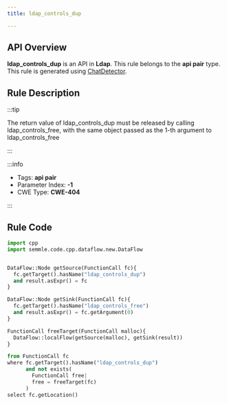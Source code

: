 ```yaml
---
title: ldap_controls_dup

---
```



## API Overview
**ldap_controls_dup** is an API in **Ldap**. This rule belongs to the **api pair** type. This rule is generated using [ChatDetector](../../tools/ChatDetector).
## Rule Description

:::tip

The return value of ldap_controls_dup must be released by calling ldap_controls_free, with the same object passed as the 1-th argument to ldap_controls_free

:::

:::info

- Tags: **api pair**
- Parameter Index: **-1**
- CWE Type: **CWE-404**

:::

## Rule Code
```python
import cpp
import semmle.code.cpp.dataflow.new.DataFlow


DataFlow::Node getSource(FunctionCall fc){
  fc.getTarget().hasName("ldap_controls_dup")
  and result.asExpr() = fc
}

DataFlow::Node getSink(FunctionCall fc){
  fc.getTarget().hasName("ldap_controls_free")
  and result.asExpr() = fc.getArgument(0)
}

FunctionCall freeTarget(FunctionCall malloc){
  DataFlow::localFlow(getSource(malloc), getSink(result))
}

from FunctionCall fc
where fc.getTarget().hasName("ldap_controls_dup")
      and not exists(
        FunctionCall free| 
        free = freeTarget(fc)
      )
select fc.getLocation()

```